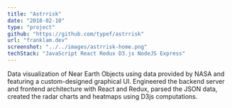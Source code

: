 ```yaml
---
title: "Astrrisk"
date: "2018-02-10"
type: "project"
github: "https://github.com/typef/astrrisk"
url: "franklam.dev"
screenshot: "../../images/astrrisk-home.png"
techStack: "JavaScript React Redux D3.js NodeJS Express"
---
```


Data visualization of Near Earth Objects using data provided by NASA and featuring a custom-designed graphical UI. Engineered the backend server and frontend architecture with React and Redux, parsed the JSON data, created the radar charts and heatmaps using D3js computations.

